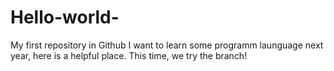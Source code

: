 # Hello-world-
My first repository in Github
I want to learn some programm launguage next year, here is a helpful place.
This time, we try the branch!

